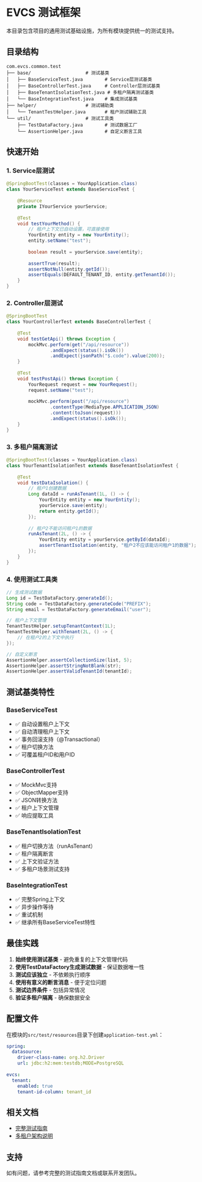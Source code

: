 # EVCS 测试框架

本目录包含项目的通用测试基础设施，为所有模块提供统一的测试支持。

## 目录结构

```
com.evcs.common.test
├── base/                    # 测试基类
│   ├── BaseServiceTest.java        # Service层测试基类
│   ├── BaseControllerTest.java     # Controller层测试基类
│   ├── BaseTenantIsolationTest.java # 多租户隔离测试基类
│   └── BaseIntegrationTest.java    # 集成测试基类
├── helper/                  # 测试辅助类
│   └── TenantTestHelper.java       # 租户测试辅助工具
└── util/                    # 测试工具类
    ├── TestDataFactory.java        # 测试数据工厂
    └── AssertionHelper.java        # 自定义断言工具
```

## 快速开始

### 1. Service层测试

```java
@SpringBootTest(classes = YourApplication.class)
class YourServiceTest extends BaseServiceTest {
    
    @Resource
    private IYourService yourService;
    
    @Test
    void testYourMethod() {
        // 租户上下文已自动设置，可直接使用
        YourEntity entity = new YourEntity();
        entity.setName("test");
        
        boolean result = yourService.save(entity);
        
        assertTrue(result);
        assertNotNull(entity.getId());
        assertEquals(DEFAULT_TENANT_ID, entity.getTenantId());
    }
}
```

### 2. Controller层测试

```java
@SpringBootTest
class YourControllerTest extends BaseControllerTest {
    
    @Test
    void testGetApi() throws Exception {
        mockMvc.perform(get("/api/resource"))
                .andExpect(status().isOk())
                .andExpect(jsonPath("$.code").value(200));
    }
    
    @Test
    void testPostApi() throws Exception {
        YourRequest request = new YourRequest();
        request.setName("test");
        
        mockMvc.perform(post("/api/resource")
                .contentType(MediaType.APPLICATION_JSON)
                .content(toJson(request)))
                .andExpect(status().isOk());
    }
}
```

### 3. 多租户隔离测试

```java
@SpringBootTest(classes = YourApplication.class)
class YourTenantIsolationTest extends BaseTenantIsolationTest {
    
    @Test
    void testDataIsolation() {
        // 租户1创建数据
        Long dataId = runAsTenant(1L, () -> {
            YourEntity entity = new YourEntity();
            yourService.save(entity);
            return entity.getId();
        });
        
        // 租户2不能访问租户1的数据
        runAsTenant(2L, () -> {
            YourEntity entity = yourService.getById(dataId);
            assertTenantIsolation(entity, "租户2不应该能访问租户1的数据");
        });
    }
}
```

### 4. 使用测试工具类

```java
// 生成测试数据
Long id = TestDataFactory.generateId();
String code = TestDataFactory.generateCode("PREFIX");
String email = TestDataFactory.generateEmail("user");

// 租户上下文管理
TenantTestHelper.setupTenantContext(1L);
TenantTestHelper.withTenant(2L, () -> {
    // 在租户2的上下文中执行
});

// 自定义断言
AssertionHelper.assertCollectionSize(list, 5);
AssertionHelper.assertStringNotBlank(str);
AssertionHelper.assertValidTenantId(tenantId);
```

## 测试基类特性

### BaseServiceTest
- ✅ 自动设置租户上下文
- ✅ 自动清理租户上下文
- ✅ 事务回滚支持（@Transactional）
- ✅ 租户切换方法
- ✅ 可覆盖租户ID和用户ID

### BaseControllerTest
- ✅ MockMvc支持
- ✅ ObjectMapper支持
- ✅ JSON转换方法
- ✅ 租户上下文管理
- ✅ 响应提取工具

### BaseTenantIsolationTest
- ✅ 租户切换方法（runAsTenant）
- ✅ 租户隔离断言
- ✅ 上下文验证方法
- ✅ 多租户场景测试支持

### BaseIntegrationTest
- ✅ 完整Spring上下文
- ✅ 异步操作等待
- ✅ 重试机制
- ✅ 继承所有BaseServiceTest特性

## 最佳实践

1. **始终使用测试基类** - 避免重复的上下文管理代码
2. **使用TestDataFactory生成测试数据** - 保证数据唯一性
3. **测试应该独立** - 不依赖执行顺序
4. **使用有意义的断言消息** - 便于定位问题
5. **测试边界条件** - 包括异常情况
6. **验证多租户隔离** - 确保数据安全

## 配置文件

在模块的`src/test/resources`目录下创建`application-test.yml`：

```yaml
spring:
  datasource:
    driver-class-name: org.h2.Driver
    url: jdbc:h2:mem:testdb;MODE=PostgreSQL
    
evcs:
  tenant:
    enabled: true
    tenant-id-column: tenant_id
```

## 相关文档

- [完整测试指南](../../../../../../docs/TESTING-GUIDE.md)
- [多租户架构说明](../../../../../../README-TENANT-ISOLATION.md)

## 支持

如有问题，请参考完整的测试指南文档或联系开发团队。

